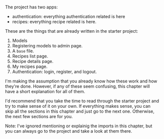 The project has two apps:

 * authentication: everything authentication related is here
 * recipes: everything recipe related is here.

These are the things that are already written in the starter project:

1. Models
2. Registering models to admin page.
3. A `base` file.
3. Recipes list page.
4. Recipe details page.
5. My recipes page.
5. Authentication: login, register, and logout.

I'm making the assumption that you already know how these work and how they're done. However, if any of these seem confusing, this chapter will have a short explanation for all of them.

I'd recommend that you take the time to read through the starter project and try to make sense of it on your own. If everything makes sense, you can skip all the sections in this chapter and just go to the next one. Otherwise, the next few sections are for you.


Note: I've ignored mentioning or explainig the imports in this chapter, but you can always go to the project and take a look at them there.
